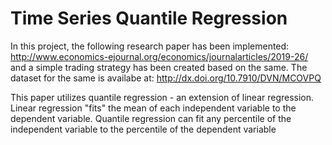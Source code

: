 # Time Series Quantile Regression
In this project, the following research paper has been implemented: http://www.economics-ejournal.org/economics/journalarticles/2019-26/ and a simple trading strategy has been created based on the same.
The dataset for the same is availabe at: http://dx.doi.org/10.7910/DVN/MCOVPQ

This paper utilizes quantile regression - an extension of linear regression.
Linear regression "fits" the mean of each independent variable to the dependent variable. Quantile regression can fit any percentile of the independent variable to the percentile of the dependent variable
